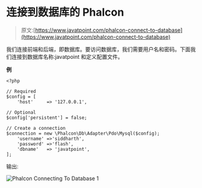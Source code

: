 # 连接到数据库的 Phalcon

> 原文:[https://www.javatpoint.com/phalcon-connect-to-database](https://www.javatpoint.com/phalcon-connect-to-database)

我们连接前端和后端，即数据库。要访问数据库，我们需要用户名和密码。下面我们连接到数据库名称:javatpoint 和定义配置文件。

**例**

```
<?php

// Required
$config = [
    'host'     => '127.0.0.1',

// Optional
$config['persistent'] = false;

// Create a connection
$connection = new \Phalcon\Db\Adapter\Pdo\Mysql($config);
    'username' =>'siddharth',
    'password' =>'flash',
    'dbname'   => 'javatpoint',
];

```

输出:

![Phalcon Connecting To Database 1](../Images/0e1db40d7b3ed155d609300e14c84209.png)